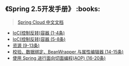 <h2>《Spring 2.5开发手册》 :books: </h2> 

> <a href="https://springcloud.cc/spring-cloud-dalston.html">Spring Cloud 中文文档</a>

* <a href="https://github.com/wuping5719/MyCNBlogs/blob/master/Reading-Notes/SpringFramework/SpringFramework1.md">IoC(控制反转)容器 (1-4条)</a>
* <a href="https://github.com/wuping5719/MyCNBlogs/blob/master/Reading-Notes/SpringFramework/SpringFramework2.md">IoC(控制反转)容器 (5-8条)</a>
* <a href="https://github.com/wuping5719/MyCNBlogs/blob/master/Reading-Notes/SpringFramework/SpringFramework3.md">资源 (9-13条)</a>
* <a href="https://github.com/wuping5719/MyCNBlogs/blob/master/Reading-Notes/SpringFramework/SpringFramework4.md">校验、数据绑定、BeanWrapper 与属性编辑器 (14-15条)</a>
* <a href="https://github.com/wuping5719/MyCNBlogs/blob/master/Reading-Notes/SpringFramework/SpringFramework5.md">使用 Spring 进行面向切面编程(AOP) (16-20条)</a>
